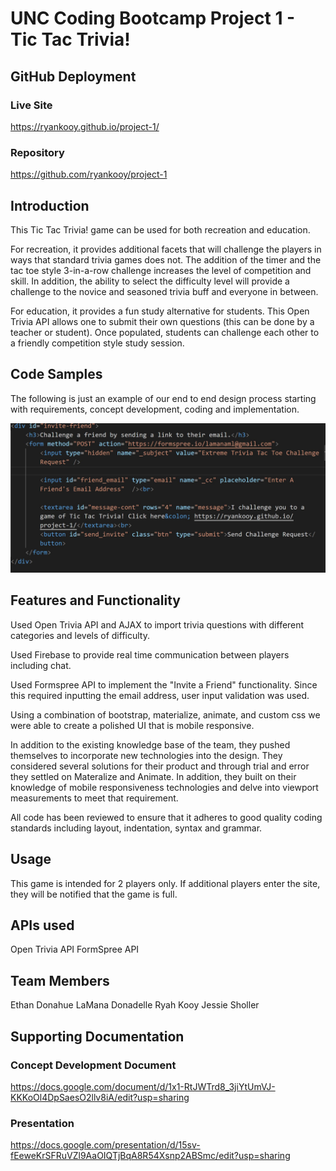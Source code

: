# UNC Coding Bootcamp Project 1 - Tic Tac Trivia!

## GitHub Deployment
 ### Live Site
 https://ryankooy.github.io/project-1/

 ### Repository
 https://github.com/ryankooy/project-1


## Introduction

This Tic Tac Trivia! game can be used for both recreation and education. 

For recreation, it provides additional facets that will challenge the players in ways that standard trivia games does not.  The addition of the timer and the tac toe style 3-in-a-row challenge increases the level of competition and skill. In addition, the ability to select the difficulty level will provide a challenge to the novice and seasoned trivia buff and everyone in between.

For education, it provides a fun study alternative for students.  This Open Trivia API allows one to submit their own questions (this can be done by a teacher or student).  Once populated, students can challenge each other to a friendly competition style study session.  

## Code Samples

The following is just an example of our end to end design process starting with requirements, concept development, coding and implementation.

![Image description](readmefiles/inviteafriend.jpg)

## Features and Functionality

Used Open Trivia API and AJAX to import trivia questions with different categories and levels of difficulty.
 
Used Firebase to provide real time communication between players including chat.
 
Used Formspree API to implement the "Invite a Friend" functionality. Since this required inputting the email address, user input validation was used.
 
Using a combination of bootstrap, materialize, animate, and custom css we were able to create a polished UI that is mobile responsive.
 
In addition to the existing knowledge base of the team, they pushed themselves to incorporate new technologies into the design.  They considered several solutions for their product and through trial and error they settled on Materalize and Animate.  In addition, they built on their knowledge of mobile responsiveness technologies and delve into viewport measurements to meet that requirement.
 
All code has been reviewed to ensure that it adheres to good quality coding standards including layout, indentation, syntax and grammar.


## Usage
This game is intended for 2 players only. If additional players enter the site, they will be notified that the game is full.

 
## APIs used
Open Trivia API
FormSpree API



## Team Members
Ethan Donahue
LaMana Donadelle
Ryah Kooy
Jessie Sholler

## Supporting Documentation
 ###  Concept Development Document
https://docs.google.com/document/d/1x1-RtJWTrd8_3jiYtUmVJ-KKKoOl4DpSaesO2llv8iA/edit?usp=sharing

 ### Presentation
https://docs.google.com/presentation/d/15sv-fEeweKrSFRuVZl9AaOIQTjBqA8R54Xsnp2ABSmc/edit?usp=sharing



